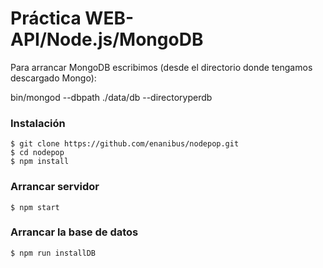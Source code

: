 # Práctica WEB-API/Node.js/MongoDB

Para arrancar MongoDB escribimos (desde el directorio donde tengamos descargado Mongo):

bin/mongod --dbpath ./data/db --directoryperdb

### Instalación

	$ git clone https://github.com/enanibus/nodepop.git
	$ cd nodepop
	$ npm install
      
### Arrancar servidor
	$ npm start
      
### Arrancar la base de datos
	$ npm run installDB